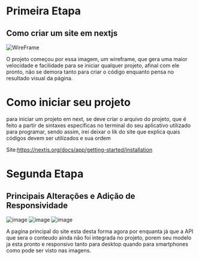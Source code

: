 # Primeira Etapa
## Como criar um site em nextjs

![WireFrame](https://github.com/user-attachments/assets/a8fb9933-2e6a-413e-a7e8-252b59e0118c)

O projeto começou por essa imagem, um wireframe, que gera uma maior velocidade e facilidade para se iniciar qualquer projeto, afinal com ele pronto, não se demora tanto para criar o código enquanto pensa no resultado visual da página.

# Como iniciar seu projeto

para iniciar um projeto em next, se deve criar o arquivo do projeto, que é feito a partir de sintaxes específicas no terminal do seu aplicativo utilizado para programar, sendo assim, irei deixar o lik do site que explica quais códigos devem ser utilizados e sua ordem

Site:https://nextjs.org/docs/app/getting-started/installation

# Segunda Etapa 
## Principais Alterações e Adição de Responsividade 

![image](https://github.com/user-attachments/assets/cd2a298f-6009-4dd3-aed8-88edb885a50d)
![image](https://github.com/user-attachments/assets/1838b92c-b2e2-4882-8d54-b01cf5711d03) ![image](https://github.com/user-attachments/assets/b5a56909-a5e1-48ee-a523-d5fe7531d63a)


A pagina principal do site esta desta forma agora por enquanta já que a API que sera o conteudo ainda não foi integrada no projeto, porem seu modelo ja esta pronto e responsivo tanto para desktop quando para smartphones como pode ser visto nas imagens.
